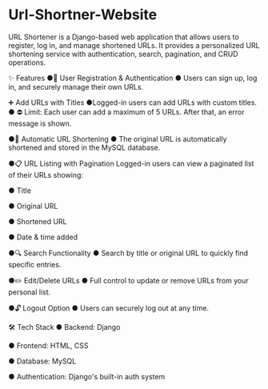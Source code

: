 # Url-Shortner-Website
URL Shortener is a Django-based web application that allows users to register, log in, and manage shortened URLs. It provides a personalized URL shortening service with authentication, search, pagination, and CRUD operations.

✨ Features
●📝 User Registration & Authentication
 ● Users can sign up, log in, and securely manage their own URLs.

➕ Add URLs with Titles
●Logged-in users can add URLs with custom titles.
 ● ⛔ Limit: Each user can add a maximum of 5 URLs. After that, an error message is shown.

●🔗 Automatic URL Shortening
 ● The original URL is automatically shortened and stored in the MySQL database.

●📋 URL Listing with Pagination
Logged-in users can view a paginated list of their URLs showing:

 ● Title

 ● Original URL

 ● Shortened URL

 ● Date & time added

●🔍 Search Functionality
 ● Search by title or original URL to quickly find specific entries.

●✏️ Edit/Delete URLs
 ● Full control to update or remove URLs from your personal list.

●🔓 Logout Option
 ● Users can securely log out at any time.


🛠️ Tech Stack
  ● Backend: Django

  ● Frontend: HTML, CSS

  ● Database: MySQL

  ● Authentication: Django's built-in auth system
